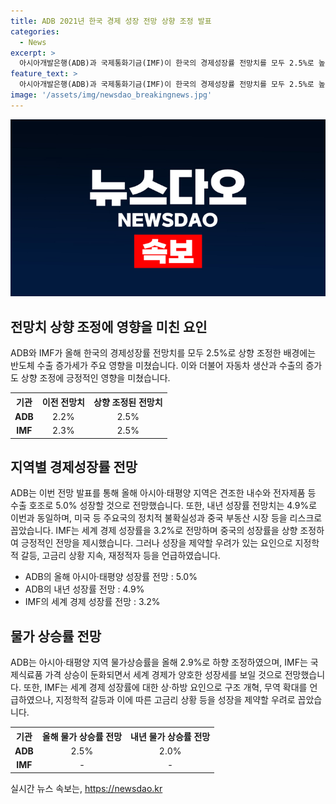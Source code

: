 ```yaml
---
title: ADB 2021년 한국 경제 성장 전망 상향 조정 발표
categories:
  - News
excerpt: >
  아시아개발은행(ADB)과 국제통화기금(IMF)이 한국의 경제성장률 전망치를 모두 2.5%로 높여 잡았다. 이는 반도체 수출 증가세에 따른 실적 개선과 자동차 생산 및 수출 증가에 기인한 것으로 분석된다. ADB는 아시아·태평양 지역이 견조한 내수와 수출 호조로 5.0% 성장할 것으로 전망하고, IMF는 올해 세계 경제 성장률을 3.2%로 전망하며 미국의 전망치를 하향 조정했다. IMF는 성장을 높일 상방 요인과 제약할 하방 요인을 지적했다.
feature_text: >
  아시아개발은행(ADB)과 국제통화기금(IMF)이 한국의 경제성장률 전망치를 모두 2.5%로 높여 잡았다. 이는 반도체 수출 증가세에 따른 실적 개선과 자동차 생산 및 수출 증가에 기인한 것으로 분석된다. ADB는 아시아·태평양 지역이 견조한 내수와 수출 호조로 5.0% 성장할 것으로 전망하고, IMF는 올해 세계 경제 성장률을 3.2%로 전망하며 미국의 전망치를 하향 조정했다. IMF는 성장을 높일 상방 요인과 제약할 하방 요인을 지적했다.
image: '/assets/img/newsdao_breakingnews.jpg'
---
```


<p><img src="/assets/img/newsdao_breakingnews.jpg" alt="ranknews 속보" /></p>

<h2 data-ke-size="size26">전망치 상향 조정에 영향을 미친 요인</h2>

<p data-ke-size="size16">ADB와 IMF가 올해 한국의 경제성장률 전망치를 모두 2.5%로 상향 조정한 배경에는 반도체 수출 증가세가 주요 영향을 미쳤습니다. 이와 더불어 자동차 생산과 수출의 증가도 상향 조정에 긍정적인 영향을 미쳤습니다.</p>

<table>
    <tr>
        <th>기관</th>
        <th>이전 전망치</th>
        <th>상향 조정된 전망치</th>
    </tr>
    <tr>
        <td style="text-align: center; height: 17px;"><b>ADB</b></td>
        <td style="text-align: center; height: 17px;">2.2%</td>
        <td style="text-align: center; height: 17px;">2.5%</td>
    </tr>
    <tr>
        <td style="text-align: center; height: 17px;"><b>IMF</b></td>
        <td style="text-align: center; height: 17px;">2.3%</td>
        <td style="text-align: center; height: 17px;">2.5%</td>
    </tr>
</table>

<h2 data-ke-size="size26">지역별 경제성장률 전망</h2>

<p data-ke-size="size16">ADB는 이번 전망 발표를 통해 올해 아시아·태평양 지역은 견조한 내수와 전자제품 등 수출 호조로 5.0% 성장할 것으로 전망했습니다. 또한, 내년 성장률 전망치는 4.9%로 이번과 동일하며, 미국 등 주요국의 정치적 불확실성과 중국 부동산 시장 등을 리스크로 꼽았습니다. IMF는 세계 경제 성장률을 3.2%로 전망하며 중국의 성장률을 상향 조정하여 긍정적인 전망을 제시했습니다. 그러나 성장을 제약할 우려가 있는 요인으로 지정학적 갈등, 고금리 상황 지속, 재정적자 등을 언급하였습니다.</p>

<ul>
    <li>ADB의 올해 아시아·태평양 성장률 전망 : 5.0%</li>
    <li>ADB의 내년 성장률 전망 : 4.9%</li>
    <li>IMF의 세계 경제 성장률 전망 : 3.2%</li>
</ul>

<h2 data-ke-size="size26">물가 상승률 전망</h2>

<p data-ke-size="size16">ADB는 아시아·태평양 지역 물가상승률을 올해 2.9%로 하향 조정하였으며, IMF는 국제식료품 가격 상승이 둔화되면서 세계 경제가 양호한 성장세를 보일 것으로 전망했습니다. 또한, IMF는 세계 경제 성장률에 대한 상·하방 요인으로 구조 개혁, 무역 확대를 언급하였으나, 지정학적 갈등과 이에 따른 고금리 상황 등을 성장을 제약할 우려로 꼽았습니다.</p>

<table>
    <tr>
        <th>기관</th>
        <th>올해 물가 상승률 전망</th>
        <th>내년 물가 상승률 전망</th>
    </tr>
    <tr>
        <td style="text-align: center; height: 17px;"><b>ADB</b></td>
        <td style="text-align: center; height: 17px;">2.5%</td>
        <td style="text-align: center; height: 17px;">2.0%</td>
    </tr>
    <tr>
        <td style="text-align: center; height: 17px;"><b>IMF</b></td>
        <td style="text-align: center; height: 17px;">-</td>
        <td style="text-align: center; height: 17px;">-</td>
    </tr>
</table>
실시간 뉴스 속보는, <a href="https://newsdao.kr" rel="dofollow">https://newsdao.kr</a>


